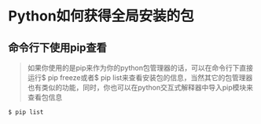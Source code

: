 # Python如何获得全局安装的包


## 命令行下使用pip查看

> 如果你使用的是pip来作为你的python包管理器的话，可以在命令行下直接运行$ pip freeze或者$ pip list来查看安装包的信息，当然其它的包管理器也有类似的功能，同时，你也可以在python交互式解释器中导入pip模块来查看包信息


```bash
$ pip list
```